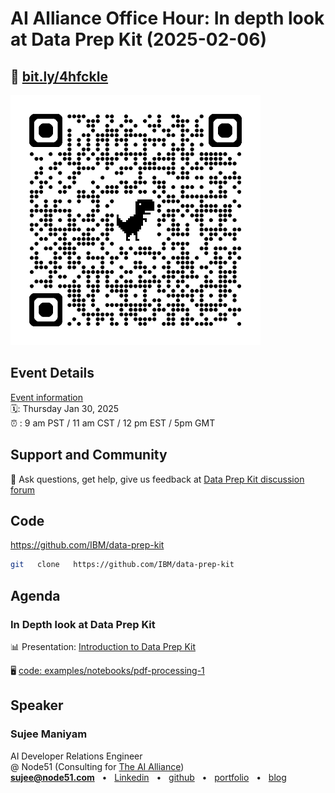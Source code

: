 # AI Alliance Office Hour: In depth look at Data Prep Kit (2025-02-06)

## 🔗 [bit.ly/4hfckIe](https://bit.ly/4hfckIe)

<img src="2025-01-30__AI-alliance-office-hour-qr1.png" width="400px">

## Event Details

[Event information](https://www.meetup.com/ibm-developer-sf-bay-area-meetup/events/305887916)<br>
🗓️: Thursday Jan 30, 2025 <br>
⏰ : 9 am PST  / 11 am CST / 12 pm EST / 5pm GMT


## Support and Community

🙋 Ask questions, get help, give us feedback at [Data Prep Kit discussion forum](https://github.com/IBM/data-prep-kit/discussions)

## Code

https://github.com/IBM/data-prep-kit

```bash
git   clone   https://github.com/IBM/data-prep-kit
```

## Agenda

### In Depth look at Data Prep Kit

📊 Presentation: [Introduction to Data Prep Kit](https://docs.google.com/presentation/d/1u90TTW3GnvPnYX0BFrbdK_SG91jGaaDhCki3S6cLL94/edit?usp=sharing) 

🖥️ [code: examples/notebooks/pdf-processing-1](https://github.com/IBM/data-prep-kit/tree/dev/examples/notebooks/pdf-processing-1)



## Speaker

### Sujee Maniyam

AI Developer Relations Engineer<br>
@ Node51 (Consulting for [The AI Alliance](https://thealliance.ai/))<br>
**sujee@node51.com** &nbsp; • &nbsp; [Linkedin](https://www.linkedin.com/in/sujeemaniyam/) &nbsp;  • &nbsp;  [github](https://github.com/sujee/) &nbsp;  •  &nbsp; [portfolio](https://sujee.dev/portfolio?utm_medium=speaker_bio&utm_source=github__data_prep_kit_examples&utm_campaign=speaking_general)  &nbsp;  •  &nbsp; [blog](https://sujee.dev/)
